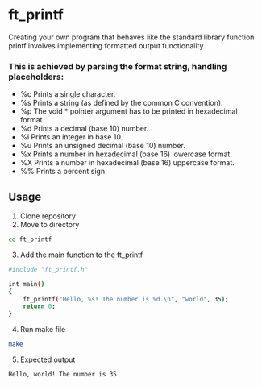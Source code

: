 # ft_printf

Creating your own program that behaves like the standard library function printf involves implementing formatted output functionality.

### This is achieved by parsing the format string, handling placeholders:
- %c Prints a single character.
- %s Prints a string (as defined by the common C convention).
- %p The void * pointer argument has to be printed in hexadecimal format.
- %d Prints a decimal (base 10) number.
- %i Prints an integer in base 10.
- %u Prints an unsigned decimal (base 10) number.
- %x Prints a number in hexadecimal (base 16) lowercase format.
- %X Prints a number in hexadecimal (base 16) uppercase format.
- %% Prints a percent sign

## Usage
1. Clone repository
2. Move to directory
```bash
cd ft_printf
```
3. Add the main function to the ft_printf 
```bash
#include "ft_printf.h"

int main()
{
    ft_printf("Hello, %s! The number is %d.\n", "world", 35);
    return 0;
}
```
4. Run make file
```bash
make
```
5. Expected output
```bash
Hello, world! The number is 35
```
